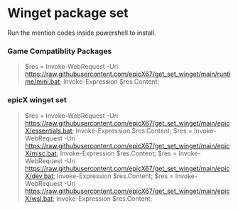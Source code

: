 # Winget package set

Run the mention codes inside powershell to install.

### Game Compatiblity Packages

> $res = Invoke-WebRequest -Uri https://raw.githubusercontent.com/epicX67/get_set_winget/main/runtime/mini.bat; Invoke-Expression $res.Content;

### epicX winget set

> $res = Invoke-WebRequest -Uri https://raw.githubusercontent.com/epicX67/get_set_winget/main/epicX/essentials.bat; Invoke-Expression $res.Content;
> $res = Invoke-WebRequest -Uri https://raw.githubusercontent.com/epicX67/get_set_winget/main/epicX/misc.bat; Invoke-Expression $res.Content;
> $res = Invoke-WebRequest -Uri https://raw.githubusercontent.com/epicX67/get_set_winget/main/epicX/dev.bat; Invoke-Expression $res.Content;
> $res = Invoke-WebRequest -Uri https://raw.githubusercontent.com/epicX67/get_set_winget/main/epicX/wsl.bat; Invoke-Expression $res.Content;

